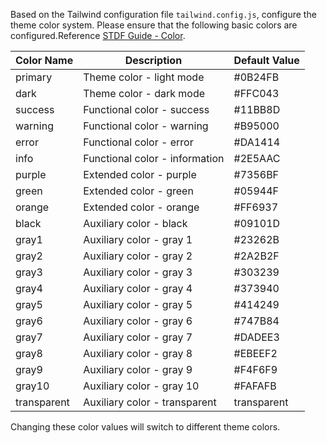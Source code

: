 Based on the Tailwind configuration file `tailwind.config.js`, configure the theme color system. Please ensure that the following basic colors are configured.Reference [STDF Guide - Color](/#/Guide?nav=color).

| Color Name  | Description                    | Default Value |
| ----------- | ------------------------------ | ------------- |
| primary     | Theme color - light mode       | #0B24FB       |
| dark        | Theme color - dark mode        | #FFC043       |
| success     | Functional color - success     | #11BB8D       |
| warning     | Functional color - warning     | #B95000       |
| error       | Functional color - error       | #DA1414       |
| info        | Functional color - information | #2E5AAC       |
| purple      | Extended color - purple        | #7356BF       |
| green       | Extended color - green         | #05944F       |
| orange      | Extended color - orange        | #FF6937       |
| black       | Auxiliary color - black        | #09101D       |
| gray1       | Auxiliary color - gray 1       | #23262B       |
| gray2       | Auxiliary color - gray 2       | #2A2B2F       |
| gray3       | Auxiliary color - gray 3       | #303239       |
| gray4       | Auxiliary color - gray 4       | #373940       |
| gray5       | Auxiliary color - gray 5       | #414249       |
| gray6       | Auxiliary color - gray 6       | #747B84       |
| gray7       | Auxiliary color - gray 7       | #DADEE3       |
| gray8       | Auxiliary color - gray 8       | #EBEEF2       |
| gray9       | Auxiliary color - gray 9       | #F4F6F9       |
| gray10      | Auxiliary color - gray 10      | #FAFAFB       |
| transparent | Auxiliary color - transparent  | transparent   |

Changing these color values will switch to different theme colors.
